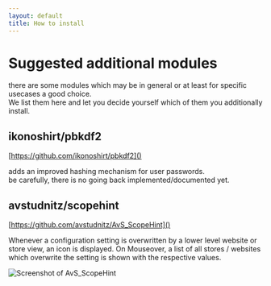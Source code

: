 ```yaml
---
layout: default
title: How to install 
---
```


# Suggested additional modules

there are some modules which may be in general or at least for specific usecases a good choice.  
We list them here and let you decide yourself which of them you additionally install.


## ikonoshirt/pbkdf2

[https://github.com/ikonoshirt/pbkdf2]()

adds an improved hashing mechanism for user passwords.  
be carefully, there is no going back implemented/documented yet.


## avstudnitz/scopehint

[https://github.com/avstudnitz/AvS_ScopeHint]()

Whenever a configuration setting is overwritten by a lower level website or store view, an icon is displayed.
On Mouseover, a list of all stores / websites which overwrite the setting is shown with the respective values.

![Screenshot of AvS_ScopeHint](http://www.avs-webentwicklung.de/fileadmin/modules/AvS_ScopeHint.png)

